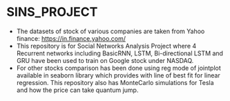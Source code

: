 # SINS_PROJECT
- The datasets of stock of various companies are taken from Yahoo finance: https://in.finance.yahoo.com/
- This repository is for Social Networks Analysis Project where 4 Recurrent networks including BasicRNN, LSTM, Bi-directional LSTM and GRU have been used to train on Google stock under NASDAQ.
- For other stocks comparison has been done using reg mode of jointplot available in seaborn library which provides with line of best fit for linear regression. This repository also has MonteCarlo simulations for Tesla and how the price can take quantum jump.
